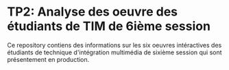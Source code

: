 # TP2: Analyse des oeuvre des étudiants de TIM de 6ième session

Ce repository contiens des informations sur les six oeuvres intéractives des étudiants de technique d'intégration multimédia de sixième session qui sont présentement en production.
